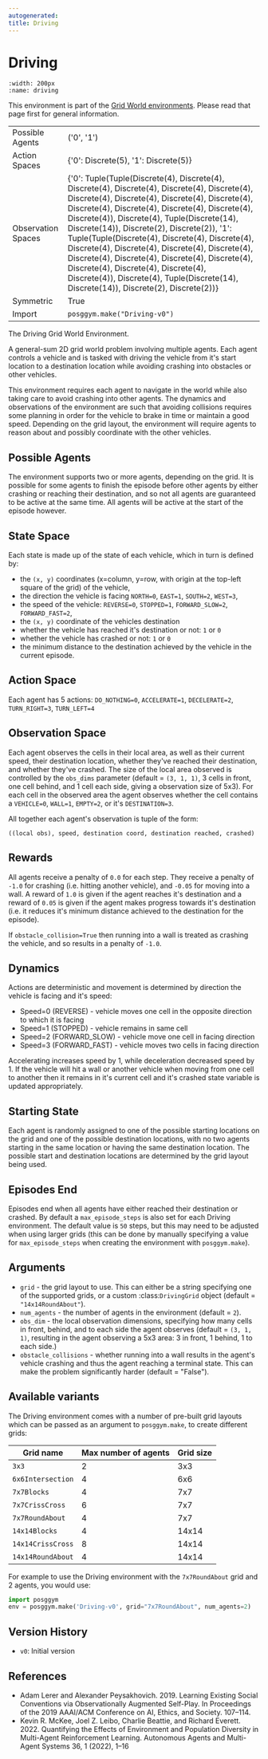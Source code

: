 ```yaml
---
autogenerated:
title: Driving
---
```


# Driving

```{figure} ../../_static/videos/grid_world/driving.gif
:width: 200px
:name: driving
```

This environment is part of the <a href='..'>Grid World environments</a>. Please read that page first for general information.

|   |   |
|---|---|
| Possible Agents | ('0', '1') |
| Action Spaces | {'0': Discrete(5), '1': Discrete(5)} |
| Observation Spaces | {'0': Tuple(Tuple(Discrete(4), Discrete(4), Discrete(4), Discrete(4), Discrete(4), Discrete(4), Discrete(4), Discrete(4), Discrete(4), Discrete(4), Discrete(4), Discrete(4), Discrete(4), Discrete(4), Discrete(4)), Discrete(4), Tuple(Discrete(14), Discrete(14)), Discrete(2), Discrete(2)), '1': Tuple(Tuple(Discrete(4), Discrete(4), Discrete(4), Discrete(4), Discrete(4), Discrete(4), Discrete(4), Discrete(4), Discrete(4), Discrete(4), Discrete(4), Discrete(4), Discrete(4), Discrete(4), Discrete(4)), Discrete(4), Tuple(Discrete(14), Discrete(14)), Discrete(2), Discrete(2))} |
| Symmetric | True |
| Import | `posggym.make("Driving-v0")` |


The Driving Grid World Environment.

A general-sum 2D grid world problem involving multiple agents. Each agent
controls a vehicle and is tasked with driving the vehicle from it's start
location to a destination location while avoiding crashing into obstacles
or other vehicles.

This environment requires each agent to navigate in the world while also
taking care to avoid crashing into other agents. The dynamics and
observations of the environment are such that avoiding collisions requires
some planning in order for the vehicle to brake in time or maintain a good
speed. Depending on the grid layout, the environment will require agents to
reason about and possibly coordinate with the other vehicles.

Possible Agents
---------------
The environment supports two or more agents, depending on the grid. It is possible
for some agents to finish the episode before other agents by either crashing or
reaching their destination, and so not all agents are guaranteed to be active at
the same time. All agents will be active at the start of the episode however.

State Space
-----------
Each state is made up of the state of each vehicle, which in turn is defined by:

- the `(x, y)` coordinates (x=column, y=row, with origin at the top-left square of
  the grid) of the vehicle,
- the direction the vehicle is facing `NORTH=0`, `EAST=1`, `SOUTH=2`, `WEST=3`,
- the speed of the vehicle: `REVERSE=0`, `STOPPED=1`, `FORWARD_SLOW=2`,
  `FORWARD_FAST=2`,
- the `(x, y)` coordinate of the vehicles destination
- whether the vehicle has reached it's destination or not: `1` or `0`
- whether the vehicle has crashed or not: `1` or `0`
- the minimum distance to the destination achieved by the vehicle in the current
  episode.

Action Space
------------
Each agent has 5 actions: `DO_NOTHING=0`, `ACCELERATE=1`, `DECELERATE=2`,
`TURN_RIGHT=3`, `TURN_LEFT=4`

Observation Space
-----------------
Each agent observes the cells in their local area, as well as their current speed,
their destination location, whether they've reached their destination, and whether
they've crashed. The size of the local area observed is controlled by the `obs_dims`
parameter (default = `(3, 1, 1)`, 3 cells in front, one cell behind, and 1 cell each
side, giving a observation size of 5x3). For each cell in the observed area the
agent observes whether the cell contains a `VEHICLE=0`, `WALL=1`, `EMPTY=2`, or it's
`DESTINATION=3`.

All together each agent's observation is tuple of the form:

    ((local obs), speed, destination coord, destination reached, crashed)

Rewards
-------
All agents receive a penalty of `0.0` for each step. They receive a penalty of
`-1.0` for crashing (i.e. hitting another vehicle), and `-0.05` for moving into a
wall. A reward of `1.0` is given if the agent reaches it's destination and a reward
of `0.05` is given if the agent makes progress towards it's destination (i.e. it
reduces it's minimum distance achieved to the destination for the episode).

If `obstacle_collision=True` then running into a wall is treated as crashing the
vehicle, and so results in a penalty of `-1.0`.

Dynamics
--------
Actions are deterministic and movement is determined by direction the vehicle is
facing and it's speed:

- Speed=0 (REVERSE) - vehicle moves one cell in the opposite direction to which it
    is facing
- Speed=1 (STOPPED) - vehicle remains in same cell
- Speed=2 (FORWARD_SLOW) - vehicle move one cell in facing direction
- Speed=3 (FORWARD_FAST) - vehicle moves two cells in facing direction

Accelerating increases speed by 1, while deceleration decreased speed by 1. If the
vehicle will hit a wall or another vehicle when moving from one cell to another then
it remains in it's current cell and it's crashed state variable is updated
appropriately.

Starting State
--------------
Each agent is randomly assigned to one of the possible starting locations on the
grid and one of the possible destination locations, with no two agents starting in
the same location or having the same destination location. The possible start and
destination locations are determined by the grid layout being used.

Episodes End
------------
Episodes end when all agents have either reached their destination or crashed. By
default a `max_episode_steps` is also set for each Driving environment. The default
value is `50` steps, but this may need to be adjusted when using larger grids (this
can be done by manually specifying a value for `max_episode_steps` when creating the
environment with `posggym.make`).

Arguments
---------

- `grid` - the grid layout to use. This can either be a string specifying one of
     the supported grids, or a custom :class:`DrivingGrid` object
     (default = `"14x14RoundAbout"`).
- `num_agents` - the number of agents in the environment (default = `2`).
- `obs_dim` - the local observation dimensions, specifying how many cells in front,
     behind, and to each side the agent observes (default = `(3, 1, 1)`, resulting
     in the agent observing a 5x3 area: 3 in front, 1 behind, 1 to each side.)
- `obstacle_collisions` -  whether running into a wall results in the agent's
     vehicle crashing and thus the agent reaching a terminal state. This can make
     the problem significantly harder (default = "False").

Available variants
------------------

The Driving environment comes with a number of pre-built grid layouts which can be
passed as an argument to `posggym.make`, to create different grids:

| Grid name         | Max number of agents | Grid size |
|-------------------|----------------------|---------- |
| `3x3`             | 2                    | 3x3       |
| `6x6Intersection` | 4                    | 6x6       |
| `7x7Blocks`       | 4                    | 7x7       |
| `7x7CrissCross`   | 6                    | 7x7       |
| `7x7RoundAbout`   | 4                    | 7x7       |
| `14x14Blocks`     | 4                    | 14x14     |
| `14x14CrissCross` | 8                    | 14x14     |
| `14x14RoundAbout` | 4                    | 14x14     |


For example to use the Driving environment with the `7x7RoundAbout` grid and 2
agents, you would use:

```python
import posggym
env = posggym.make('Driving-v0', grid="7x7RoundAbout", num_agents=2)
```

Version History
---------------
- `v0`: Initial version

References
----------
- Adam Lerer and Alexander Peysakhovich. 2019. Learning Existing Social Conventions
via Observationally Augmented Self-Play. In Proceedings of the 2019 AAAI/ACM
Conference on AI, Ethics, and Society. 107–114.
- Kevin R. McKee, Joel Z. Leibo, Charlie Beattie, and Richard Everett. 2022.
Quantifying the Effects of Environment and Population Diversity in Multi-Agent
Reinforcement Learning. Autonomous Agents and Multi-Agent Systems 36, 1 (2022), 1–16
